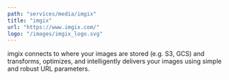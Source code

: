 ```yaml
---
path: "services/media/imgix"
title: "imgix"
url: "https://www.imgix.com/"
logo: "/images/imgix_logo.svg"
---
```


 imgix connects to where your images are stored (e.g. S3, GCS) and transforms, optimizes, and intelligently delivers your images using simple and robust URL parameters.

